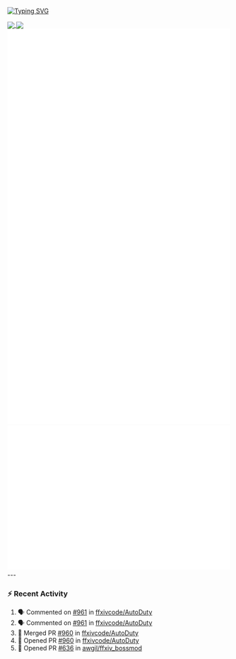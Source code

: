 [![Typing SVG](https://readme-typing-svg.demolab.com?font=Fira+Code&duration=1000&pause=1000&multiline=true&repeat=false&width=435&lines=Simon+Latusek+%7C+Gameplay+Engineer)](https://git.io/typing-svg)

<a href="https://github.com/anuraghazra/github-readme-stats">
  <img height=200 align="center" src="https://github-readme-stats.vercel.app/api?username=erdelf&theme=radical" />
</a>
<a href="https://github.com/anuraghazra/convoychat">
  <img height=200 align="center" src="https://streak-stats.demolab.com?user=erdelf&theme=radical&mode=weekly" />
</a>

<picture>
  <img src="/github-metrics.svg" alt="Metrics">
</picture>

<picture>
  <img src="/github-metrics-achievements.svg" alt="Achievements">
</picture>
---

### :zap: Recent Activity
<!--START_SECTION:activity-->
1. 🗣 Commented on [#961](https://github.com/ffxivcode/AutoDuty/issues/961#issuecomment-2889014917) in [ffxivcode/AutoDuty](https://github.com/ffxivcode/AutoDuty)
2. 🗣 Commented on [#961](https://github.com/ffxivcode/AutoDuty/issues/961#issuecomment-2889008737) in [ffxivcode/AutoDuty](https://github.com/ffxivcode/AutoDuty)
3. 🎉 Merged PR [#960](https://github.com/ffxivcode/AutoDuty/pull/960) in [ffxivcode/AutoDuty](https://github.com/ffxivcode/AutoDuty)
4. 💪 Opened PR [#960](https://github.com/ffxivcode/AutoDuty/pull/960) in [ffxivcode/AutoDuty](https://github.com/ffxivcode/AutoDuty)
5. 💪 Opened PR [#636](https://github.com/awgil/ffxiv_bossmod/pull/636) in [awgil/ffxiv_bossmod](https://github.com/awgil/ffxiv_bossmod)
<!--END_SECTION:activity-->

<!--
**erdelf/erdelf** is a ✨ _special_ ✨ repository because its `README.md` (this file) appears on your GitHub profile.

Here are some ideas to get you started:

- 🔭 I’m currently working on ...
- 🌱 I’m currently learning ...
- 👯 I’m looking to collaborate on ...
- 🤔 I’m looking for help with ...
- 💬 Ask me about ...
- 📫 How to reach me: ...
- 😄 Pronouns: ...
- ⚡ Fun fact: ...
-->
